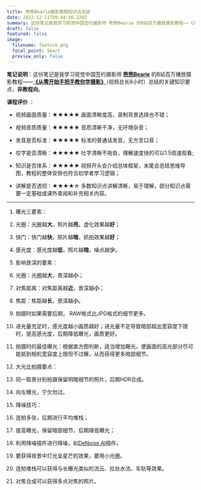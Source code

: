 ```yaml
---
title: 熊熊Bearie摄影教程知识点总结
date: 2022-12-11T09:44:56.320Z
summary: 这份笔记是我学习视觉中国签约摄影师 熊熊Bearie 的B站百万播放摄影教程——《从零开始手把手教你学摄影》（视频总长8小时）总结的关键知识要点，非教程向。
draft: false
featured: false
image:
  filename: feature.png
  focal_point: Smart
  preview_only: false
---
```

**笔记说明**：这份笔记是我学习视觉中国签约摄影师 [**熊熊Bearie**](https://space.bilibili.com/96625571) 的B站百万播放摄影教程——[**《从零开始手把手教你学摄影》**](https://www.bilibili.com/video/BV1pv411H78e?p=1)（视频总长8小时）总结的关键知识要点，**非教程向**。

**课程评价** ：

- 视频画面质量：★★★★★ 画面清晰度高，录制背景选择也不错；
  
- 视频音质质量：★★★★★ 音质清晰干净，无环境杂音；
  
- 发音是否标准：★★★★★ 标准的普通话发音，无方言口音；
  
- 咬字是否清晰：★★★★★ 吐字清晰不拖沓，理解速度快的可以1.5倍速观看;
  
- 知识是否体系：★★★★★ 视频开头会介绍总体框架，末尾会总结思维导图，教程的整体安排也符合初学者学习逻辑；
  
- 讲解是否透彻：★★★★☆ 多数知识点讲解清晰，易于理解，部分知识点需要一定基础或课外查阅和补充相关内容。
  

---

1. 曝光三要素：
  
  1. 光圈：光圈越**大**，照片越**亮**，虚化效果越**好**；
    
  2. 快门：快门越**快**，照片越**暗**，抓拍效果越**好**；
    
  3. 感光度：感光度越**低**，照片越**暗**，噪点越**少**。
    
2. 影响景深的要素：
  
  1. 光圈：光圈越**大**，景深越**小**；
    
  2. 对焦距离：对焦距离越**近**，景深越**小**；
    
  3. 焦距：焦距越**长**，景深越**小**。
    
3. 拍摄时如果需要后期， RAW格式比JPG格式的细节更多。
  
4. 进光量充足时，感光度越小画质越好；进光量不足导致暗部超出宽容度下限时，提高感光度，后期降低曝光，画质更好。
  
5. 拍摄时的最佳曝光：根据直方图判断，适当增加曝光，使画面的高光部分尽可能抵到相机宽容度上限但不过曝，从而获得更多暗部细节。
  
6. 大光比拍摄要点：
  
  1. 同一取景分别拍摄保留明暗细节的照片，后期HDR合成。
    
  2. 向左曝光，宁欠勿过。
    
7. 降噪技巧：
  
  1. 连拍多张，后期进行平均堆栈；
    
  2. 提高曝光，保留暗部细节，后期降低曝光；
    
  3. 利用降噪插件进行降噪，如[DeNoise AI](https://www.topazlabs.com/denoise-ai)插件。
    
8. 要获得夜景中灯光呈星芒的效果，要用小光圈。
  
9. 连拍堆栈可以获得与长曝光类似的流云、拉丝水流、车轨等效果。
  
10. 对焦合成可以获得多点对焦的照片。
